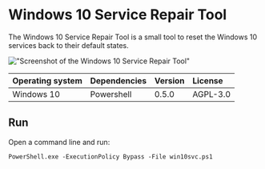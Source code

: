 # Windows 10 Service Repair Tool

The Windows 10 Service Repair Tool is a small tool to reset the Windows 10 services back to their default states.

!["Screenshot of the Windows 10 Service Repair Tool"](https://github.com/ikem-krueger/win10svc/blob/master/Screenshot.png)

| Operating system | Dependencies         | Version | License  |
| :--------------- | :------------------- | :------ | :------- |
| Windows 10       | Powershell           | 0.5.0   | AGPL-3.0 |

## Run

Open a command line and run:

`PowerShell.exe -ExecutionPolicy Bypass -File win10svc.ps1`
